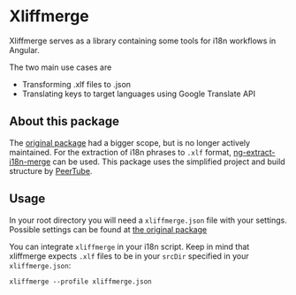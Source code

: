 # Xliffmerge

Xliffmerge serves as a library containing some tools for i18n workflows in Angular.

The two main use cases are 
- Transforming .xlf files to .json
- Translating keys to target languages using Google Translate API

## About this package
The [original package](https://github.com/martinroob/ngx-i18nsupport) had a bigger scope, but is no longer actively maintained. For the extraction of i18n phrases to `.xlf` format, [ng-extract-i18n-merge](https://github.com/daniel-sc/ng-extract-i18n-merge) can be used. 
This package uses the simplified project and build structure by [PeerTube](https://github.com/Chocobozzz/ngx-i18nsupport).

## Usage

In your root directory you will need a `xliffmerge.json` file with your settings. Possible settings can be found at [the original package](https://github.com/martinroob/ngx-i18nsupport/tree/master/projects/xliffmerge#usage)

You can integrate `xliffmerge` in your i18n script. Keep in mind that xliffmerge expects `.xlf` files to be in your `srcDir` specified in your `xliffmerge.json`:

```xliffmerge --profile xliffmerge.json```
